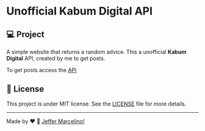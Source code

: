 # Unofficial Kabum Digital API

## 💻 Project

A simple website that returns a random advice.
This a unofficial <strong>Kabum Digital</strong> API, created by me to get posts.

To get posts access the [API](https://kabum-digital.herokuapp.com/news)


## 📝 License

This project is under MIT license. See the [LICENSE](./LICENSE) file for more details.

---

Made by ♥ :wave: [Jeffer Marcelino!](https://github.com/JefferMarcelino/)